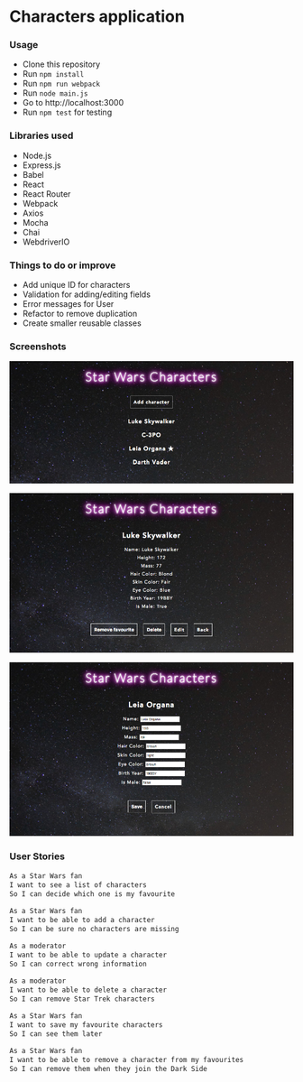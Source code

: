 # Characters application

### Usage

* Clone this repository
* Run ```npm install```
* Run ```npm run webpack```
* Run ```node main.js```
* Go to http://localhost:3000
* Run ```npm test``` for testing

### Libraries used

* Node.js
* Express.js
* Babel
* React
* React Router
* Webpack
* Axios
* Mocha
* Chai
* WebdriverIO

### Things to do or improve

* Add unique ID for characters
* Validation for adding/editing fields
* Error messages for User
* Refactor to remove duplication
* Create smaller reusable classes

### Screenshots

![alt text](screenshots/screenshot1.jpg "Screenshot one")

![alt text](screenshots/screenshot2.jpg "Screenshot two")

![alt text](screenshots/screenshot3.jpg "Screenshot three")


### User Stories

```
As a Star Wars fan
I want to see a list of characters
So I can decide which one is my favourite
```

```
As a Star Wars fan
I want to be able to add a character
So I can be sure no characters are missing
```

```
As a moderator
I want to be able to update a character
So I can correct wrong information
```

```
As a moderator
I want to be able to delete a character
So I can remove Star Trek characters
```

```
As a Star Wars fan
I want to save my favourite characters
So I can see them later
```

```
As a Star Wars fan
I want to be able to remove a character from my favourites
So I can remove them when they join the Dark Side
```
